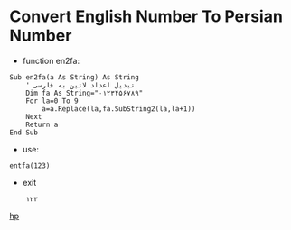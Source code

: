 # Convert English Number To Persian Number

* function en2fa:

```basic4android
Sub en2fa(a As String) As String
    ' تبدیل اعداد لاتین به فارسی
    Dim fa As String="۰۱۲۳۴۵۶۷۸۹"
    For la=0 To 9
        a=a.Replace(la,fa.SubString2(la,la+1))
    Next
    Return a
End Sub
```

* use:

```b4a
entfa(123)
```

* exit

```log
    ۱۲۳
```

[hp](http://hemmatpoor.ir)
